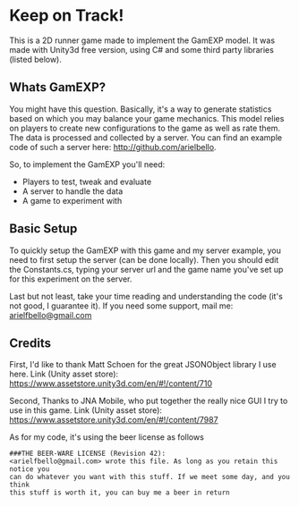 Keep on Track!
====================

This is a 2D runner game made to implement the GamEXP model.
It was made with Unity3d free version, using C# and some third party libraries (listed below).

Whats GamEXP?
--------------------
You might have this question. Basically, it's a way to generate statistics based on which you may balance your game mechanics.
This model relies on players to create new configurations to the game as well as rate them.
The data is processed and collected by a server. You can find an example code of such a server here: http://github.com/arielbello.

So, to implement the GamEXP you'll need:
- Players to test, tweak and evaluate
- A server to handle the data
- A game to experiment with

Basic Setup
--------------------
To quickly setup the GamEXP with this game and my server example, you need to first setup the server (can be done locally).
Then you should edit the Constants.cs, typing your server url and the game name you've set up for this experiment on the server.

Last but not least, take your time reading and understanding the code (it's not good, I guarantee it).
If you need some support, mail me: arielfbello@gmail.com


Credits
--------------------
First, I'd like to thank Matt Schoen for the great JSONObject library I use here. Link (Unity asset store): https://www.assetstore.unity3d.com/en/#!/content/710

Second, Thanks to JNA Mobile, who put together the really nice GUI I try to use in this game. Link (Unity asset store): https://www.assetstore.unity3d.com/en/#!/content/7987

As for my code, it's using the beer license as follows

	###THE BEER-WARE LICENSE (Revision 42):
	<arielfbello@gmail.com> wrote this file. As long as you retain this notice you
	can do whatever you want with this stuff. If we meet some day, and you think
	this stuff is worth it, you can buy me a beer in return